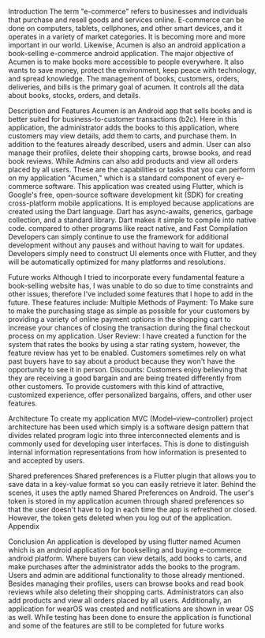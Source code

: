 Introduction
    The term "e-commerce" refers to businesses and individuals that purchase and resell goods and services online. E-commerce can be done on computers, tablets, cellphones, and other smart devices, and it operates in a variety of market categories. It is becoming more and more important in our world. Likewise, Acumen is also an android application a book-selling e-commerce android application. The major objective of Acumen is to make books more accessible to people everywhere. It also wants to save money, protect the environment, keep peace with technology, and spread knowledge. The management of books, customers, orders, deliveries, and bills is the primary goal of acumen. It controls all the data about books, stocks, orders, and details.
    
Description and Features
    Acumen is an Android app that sells books and is better suited for business-to-customer transactions (b2c). Here in this application, the administrator adds the books to this application, where customers may view details, add them to carts, and purchase them. In addition to the features already described, users and admin. User can also manage their profiles, delete their shopping carts, browse books, and read book reviews. While Admins can also add products and view all orders placed by all users. These are the capabilities or tasks that you can perform on my application "Acumen," which is a standard component of every e-commerce software.
     This application was created using Flutter, which is Google's free, open-source software development kit (SDK) for creating cross-platform mobile applications. It is employed because applications are created using the Dart language. Dart has async-awaits, generics, garbage collection, and a standard library. Dart makes it simple to compile into native code. compared to other programs like react native, and Fast Compilation Developers can simply continue to use the framework for additional development without any pauses and without having to wait for updates. Developers simply need to construct UI elements once with Flutter, and they will be automatically optimized for many platforms and resolutions.
     
Future works
Although I tried to incorporate every fundamental feature a book-selling website has, I was unable to do so due to time constraints and other issues, therefore I've included some features that I hope to add in the future. These features include:
Multiple Methods of Payment: To Make sure to make the purchasing stage as simple as possible for your customers by providing a variety of online payment options in the shopping cart to increase your chances of closing the transaction during the final checkout process on my application.
User Review: I have created a function for the system that rates the books by using a star rating system, however, the feature review has yet to be enabled. Customers sometimes rely on what past buyers have to say about a product because they won't have the opportunity to see it in person.
Discounts: Customers enjoy believing that they are receiving a good bargain and are being treated differently from other customers. To provide customers with this kind of attractive, customized experience, offer personalized bargains, offers, and other user features. 

Architecture 
To create my application MVC (Model–view–controller) project architecture has been used which simply is a software design pattern that divides related program logic into three interconnected elements and is commonly used for developing user interfaces. This is done to distinguish internal information representations from how information is presented to and accepted by users.
 
Shared preferences
Shared preferences is a Flutter plugin that allows you to save data in a key-value format so you can easily retrieve it later. Behind the scenes, it uses the aptly named Shared Preferences on Android. The user's token is stored in my application acumen through shared preferences so that the user doesn't have to log in each time the app is refreshed or closed. However, the token gets deleted when you log out of the application.
Appendix

Conclusion
An application is developed by using flutter named Acumen which is an android application for bookselling and buying e-commerce android platform. Where buyers can view details, add books to carts, and make purchases after the administrator adds the books to the program. Users and admin are additional functionality to those already mentioned. Besides managing their profiles, users can browse books and read book reviews while also deleting their shopping carts. Administrators can also add products and view all orders placed by all users. Additionally, an application for wearOS was created and notifications are shown in wear OS as well. While testing has been done to ensure the application is functional and some of the features are still to be completed for future works
